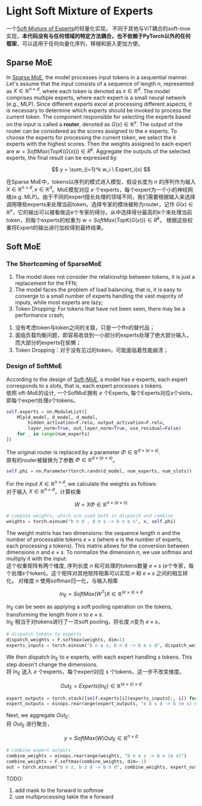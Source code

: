 # Light Soft Mixture of Experts

一个[Soft Mixture of Experts](https://arxiv.org/abs/2308.00951v1)的轻量化实现。
不同于其他与ViT耦合的soft-moe实现，**本代码没有与任何领域的特定方法耦合，也不依赖于PyTorch以外的任何框架**，可以适用于任何向量化序列，移植和嵌入更加方便。

## Sparse MoE

In [Sparse MoE](https://arxiv.org/abs/1701.06538), the model processes input tokens in a sequential manner.
Let's assume that the input consists of a sequence of length  $n$, represented as $X\in\mathbb{R}^{n\times d}$, where each token is denoted as $x\in\mathbb{R}^d$.
The model comprises multiple experts, where each expert is a small neural network (e.g., MLP).
Since different experts excel at processing different aspects, it is necessary to determine which experts should be invoked to process the current token.
The component responsible for selecting the experts based on the input is called a **router**, denoted as $G(x) \in \mathbb{R}^e$.
The output of the router can be considered as the scores assigned to the $e$ experts.
To choose the experts for processing the current token, we select the $k$ experts with the highest scores.
Then the weights assigned to each expert are $w=SoftMax(TopK(G(x)))\in R^{k}$.
Aggregate the outputs of the selected experts, the final result can be expressed by

$$
y = \sum_{i=1}^k w_i \  Expert_i(x)
$$

在Sparse MoE中，tokens以序列的模式进入模型，假设长度为 $n$ 的序列作为输入 $X\in\mathbb{R}^{n\times d}, x\in\mathbb{R}^d$。MoE模型对应 $e$ 个experts，每个expert为一个小的神经网络(e.g. MLP)。由于不同的expert擅长处理的领域不同，我们需要根据输入来选择调用哪些experts来处理当前token。选择专家的模块被称为router，记作 $G(x) \in \mathbb{R}^e$，它的输出可以被看做这e个专家的得分。从中选择得分最高的k个来处理当前token，则每个experts的权重为 $w=SoftMax(TopK(G(x)))\in R^{k}$。
根据这些权重将Expert的输出进行加权得到最终结果。

## Soft MoE

### The Shortcoming of SparseMoE
<ol>
  <li>The model does not consider the relationship between tokens, it is just a replacement for the FFN;</li>
  <li>The model faces the problem of load balancing, that is, it is easy to converge to a small number of experts handling the vast majority of inputs, while most experts are lazy;</li>
  <li>Token Dropping: For tokens that have not been seen, there may be a performance crash;</li>
</ol>

<ol start="1">
  <li>没有考虑token与token之间的关联，只是一个ffn的替代品；</li>
  <li>面临负载均衡问题，即容易收敛到一小部分的experts处理了绝大部分输入，而大部分的experts在偷懒；</li>
  <li>Token Dropping：对于没有见过的token，可能面临着性能崩溃；</li>
</ol>


### Design of SoftMoE
According to the design of [Soft-MoE](https://arxiv.org/abs/2308.00951v1), a model has $e$ experts, each expert corresponds to $s$ slots, that is, each expert processes $s$ tokens. <br />
依照 oft-MoE的设计, 一个SofMoE拥有 $e$ 个Experts, 每个Experts对应$s$个slots，即每个expert处理$s$个tokens。

```python
self.experts = nn.ModuleList([
    Mlp(d_model, d_model, d_model,
        hidden_activation=F.relu, output_activation=F.relu,
        layer_norm=True, out_layer_norm=True, use_residual=False)
    for _ in range(num_experts)
])
```
The original router is replaced by a parameter $\Phi \in \mathbb{R}^{d \times (e \times s)}$. <br />
原有的router被替换为了参数 $\Phi \in \mathbb{R}^{d \times (e \times s)}$。

```python
self.phi = nn.Parameter(torch.randn(d_model, num_experts, num_slots))
```

For the input $X\in\mathbb{R}^{n \times d}$, we calculate the weights as follows: <br />
对于输入 $X\in\mathbb{R}^{n \times d}$，计算权重 <br />

$$
W=X \Phi \in \mathbb{R}^{n \times (e \times s)}
$$

```python
# compute weights, which are used both in dispatch and combine
weights = torch.einsum("b n d , d e s -> b n e s", x, self.phi)
```

The weight matrix has two dimensions: the sequence length $n$ and the number of processable tokens $e \times s$ (where $e$ is the number of experts, each processing $s$ tokens). 
This matrix allows for the conversion between dimensions $n$ and $e \times s$. To normalize the dimension $n$, we use softmax and multiply it with the input: <br />
这个权重矩阵有两个维度, 序列长度 $n$ 和可处理的tokens数量 $e \times s$ ($e$个专家，每个处理$s$个token)。这个矩阵对其他矩阵相乘可以实现 $n$ 和 $e \times s$ 之间的相互转化。
对维度 $n$ 使用softmax归一化，与输入相乘

$$
In_E = SoftMax(W^T) X \in \mathbb{R}^{(e\times s) \times d}
$$

$In_E$ can be seen as applying a soft pooling operation on the tokens, transforming the length from $n$ to $e \times s$. <br />
$In_E$ 相当于对tokens进行了一次soft pooling，将长度 $n$变为 $e \times s$，

```python
# dispatch tokens to experts
dispatch_weights = F.softmax(weights, dim=1)
experts_inputs = torch.einsum("b n e s, b n d -> b e s d", dispatch_weights, x)
```

We then dispatch $In_E$ to $e$ experts, with each expert handling $s$ tokens. This step doesn't change the dimensions. <br />
将 $In_E$ 送入 $e$ 个experts，每个expert对应 $s$ 个tokens，这一步不改变维度。

$$
Out_E = Experts(In_E) \in \mathbb{R}^{(e\times s) \times d}
$$

```python
expert_outputs = torch.stack([self.experts[i](experts_inputs[:, i]) for i in range(self.num_experts)])
expert_outputs = einops.rearrange(expert_outputs, "e b s d -> b (e s) d")
```

Next, we aggregate $Out_E$: <br />
将 $Out_E$ 进行聚合，

$$
y = SoftMax(W) Out_E \in \mathbb{R}^{n \times d}
$$


```python
# combine expert outputs
combine_weights = einops.rearrange(weights, "b n e s -> b n (e s)")
combine_weights = F.softmax(combine_weights, dim=-1)
out = torch.einsum("b n z, b z d -> b n d", combine_weights, expert_outputs)
```

TODO:

1. add mask to the forward in softmoe
2. use multiprocessing takle the e forward

